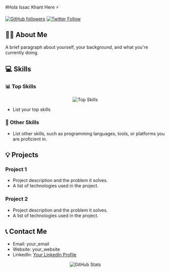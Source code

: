 #Hola Issac Khant Here ⚡️

[![GitHub followers](https://img.shields.io/github/followers/your_username.svg?style=social&label=Follow&maxAge=2592000&color=brightgreen)](https://github.com/jadstrike)
[![Twitter Follow](https://img.shields.io/twitter/follow/your_twitter.svg?style=social&color=1da1f2)](https://twitter.com/your_twitter)

## 🧑‍💼 About Me
A brief paragraph about yourself, your background, and what you're currently doing.

## 💻 Skills

### 📊 Top Skills 

<!-- Add a bar chart to display your top skills -->
<p align="center">
  <img src="https://github-readme-stats.vercel.app/api/top-langs/?username=your_username&hide=html&layout=compact&theme=tokyonight" alt="Top Skills">
</p>

- List your top skills

### 🌟 Other Skills
- List other skills, such as programming languages, tools, or platforms you are proficient in.

## 💡 Projects

### Project 1
- Project description and the problem it solves.
- A list of technologies used in the project.

### Project 2
- Project description and the problem it solves.
- A list of technologies used in the project.

## 📞 Contact Me
- Email: your_email
- Website: your_website
- LinkedIn: [Your LinkedIn Profile](linkedin.com/in/your_linkedin)

<p align="center">
  <img src="https://github-readme-stats.vercel.app/api?username=jadstrike&count_private=true&line_height=27&show_icons=true&theme=tokyonight" alt="GitHub Stats">
</p>

